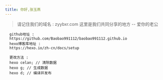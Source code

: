 ```yaml
---
title: 你好,张玉燕
---
```


> 请记住我们的域名 : zyybxr.com 这里是我们共同分享的地方 -- 爱你的老公

```
  github地址 :
  https://github.com/Baobao991112/baobao991112.github.io
  hexo博客库地址 :
  https://hexo.io/zh-cn/docs/setup
```

```
  更改方法 :
  hexo celan; // 清除数据
  hexo g; // 生成数据
  hexo d; // 编译并发布
```
